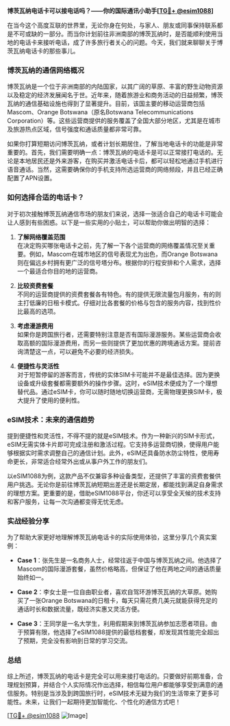 **博茨瓦纳电话卡可以接电话吗？——你的国际通讯小助手[[TG💪+ @esim1088](https://t.me/s/esim1088)]**

在当今这个高度互联的世界里，无论你身在何处，与家人、朋友或同事保持联系都是不可或缺的一部分。而当你计划前往非洲南部的博茨瓦纳时，是否能顺利使用当地的电话卡来接听电话，成了许多旅行者关心的问题。今天，我们就来聊聊关于博茨瓦纳电话卡的那些事儿。

### 博茨瓦纳的通信网络概况

博茨瓦纳是一个位于非洲南部的内陆国家，以其广阔的草原、丰富的野生动物资源以及稳定的经济发展闻名于世。近年来，随着旅游业和商务活动的日益频繁，博茨瓦纳的通信基础设施也得到了显著提升。目前，该国主要的移动运营商包括Mascom、Orange Botswana（原名Botswana Telecommunications Corporation）等。这些运营商提供的服务覆盖了全国大部分地区，尤其是在城市及旅游热点区域，信号强度和通话质量都非常可靠。

如果你打算短期访问博茨瓦纳，或者计划长期居住，了解当地电话卡的功能是非常重要的。首先，我们需要明确一点：博茨瓦纳的电话卡是可以正常接打电话的。无论是本地居民还是外来游客，在购买并激活电话卡后，都可以轻松地通过手机进行语音通话。当然，这需要确保你的手机支持所选运营商的网络频段，并且已经正确配置了APN设置。

### 如何选择合适的电话卡？

对于初次接触博茨瓦纳通信市场的朋友们来说，选择一张适合自己的电话卡可能会让人感到有些困惑。以下是一些实用的小贴士，可以帮助你做出明智的选择：

1. **了解网络覆盖范围**  
   在决定购买哪张电话卡之前，先了解一下各个运营商的网络覆盖情况至关重要。例如，Mascom在城市地区的信号表现尤为出色，而Orange Botswana则在偏远乡村拥有更广泛的信号塔分布。根据你的行程安排和个人需求，选择一个最适合你目的地的运营商。

2. **比较资费套餐**  
   不同的运营商提供的资费套餐各有特色。有的提供无限流量包月服务，有的则主打低廉的日租卡模式。仔细对比各套餐的价格与包含的服务内容，找到性价比最高的选项。

3. **考虑漫游费用**  
   如果你是跨国旅行者，还需要特别注意是否有国际漫游服务。某些运营商会收取高额的国际漫游费用，而另一些则提供了更加优惠的跨境通话方案。提前咨询清楚这一点，可以避免不必要的经济损失。

4. **便捷性与灵活性**  
   对于短暂停留的游客而言，传统的实体SIM卡可能并不是最佳选择。因为更换设备或升级套餐都需要额外的操作步骤。这时，eSIM技术便成为了一个理想替代品。通过eSIM卡，你可以随时随地切换运营商，无需物理更换SIM卡，极大提升了使用的便利性。

### eSIM技术：未来的通信趋势

提到便捷性和灵活性，不得不提的就是eSIM技术。作为一种新兴的SIM卡形式，eSIM无需实体卡片即可完成注册和激活过程。它支持多运营商切换，使得用户能够根据实时需求调整自己的通信计划。此外，eSIM还具备防水防尘特性，使用寿命更长，非常适合经常外出或从事户外工作的朋友们。

以eSIM1088为例，这款产品不仅兼容多种设备类型，还提供了丰富的资费套餐供用户挑选。无论你是前往博茨瓦纳短期出差还是长期定居，都能找到满足自身需求的理想方案。更重要的是，借助eSIM1088平台，你还可以享受全天候的技术支持和客户服务，让每一次沟通都变得无忧无虑。

### 实战经验分享

为了帮助大家更好地理解博茨瓦纳电话卡的实际使用体验，这里分享几个真实案例：

- **Case 1**：张先生是一名商务人士，经常往返于中国与博茨瓦纳之间。他选择了Mascom的国际漫游套餐，虽然价格略高，但保证了他在两地之间的通话质量始终如一。
  
- **Case 2**：李女士是一位自由职业者，喜欢自驾环游博茨瓦纳的大草原。她购买了一张Orange Botswana的日租卡，每天只需花费几美元就能获得充足的通话时长和数据流量，既经济实惠又灵活方便。

- **Case 3**：王同学是一名大学生，利用假期来到博茨瓦纳参加志愿者项目。由于预算有限，他选择了eSIM1088提供的最低档套餐，却发现其性能完全超出了预期，完全没有影响到日常的学习交流。

### 总结

综上所述，博茨瓦纳的电话卡是完全可以用来接打电话的。只要做好前期准备，合理规划预算，并结合个人实际情况作出选择，相信每位用户都能够享受到满意的通信服务。特别是当涉及到跨国旅行时，eSIM技术无疑为我们的生活带来了更多可能性。未来，让我们一起期待更加智能化、个性化的通信方式吧！

[[TG💪+ @esim1088](https://t.me/s/esim1088) ![Image](https://i.postimg.cc/4NQfJmqS/Snipaste-2025-05-13-00-14-12.png)]